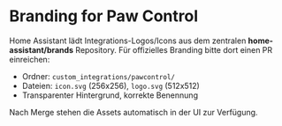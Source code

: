 # Branding for Paw Control

Home Assistant lädt Integrations-Logos/Icons aus dem zentralen **home-assistant/brands** Repository.
Für offizielles Branding bitte dort einen PR einreichen:

- Ordner: `custom_integrations/pawcontrol/`
- Dateien: `icon.svg` (256x256), `logo.svg` (512x512)
- Transparenter Hintergrund, korrekte Benennung

Nach Merge stehen die Assets automatisch in der UI zur Verfügung.
